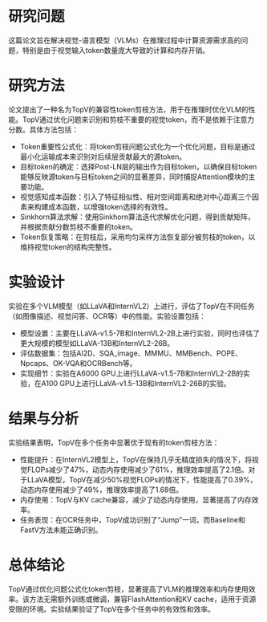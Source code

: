 # 研究问题
这篇论文旨在解决视觉-语言模型（VLMs）在推理过程中计算资源需求高的问题，特别是由于视觉输入token数量庞大导致的计算和内存开销。

# 研究方法
论文提出了一种名为TopV的兼容性token剪枝方法，用于在推理时优化VLM的性能。TopV通过优化问题来识别和剪枝不重要的视觉token，而不是依赖于注意力分数。具体方法包括：

* ​​Token重要性公式化​​：将token剪枝问题公式化为一个优化问题，目标是通过最小化运输成本来识别对后续层贡献最大的源token。
* ​​目标token的确定​​：选择Post-LN层的输出作为目标token，以确保目标token能够反映源token与目标token之间的显著差异，同时捕捉Attention模块的主要功能。
* ​​视觉感知成本函数​​：引入了特征相似性、相对空间距离和绝对中心距离三个因素来构建成本函数，以增强token选择的有效性。
* ​​Sinkhorn算法求解​​：使用Sinkhorn算法迭代求解优化问题，得到贡献矩阵，并根据贡献分数剪枝不重要的token。
* ​​Token恢复策略​​：在剪枝后，采用均匀采样方法恢复部分被剪枝的token，以维持视觉token的结构完整性。
# 实验设计
实验在多个VLM模型（如LLaVA和InternVL2）上进行，评估了TopV在不同任务（如图像描述、视觉问答、OCR等）中的性能。实验设置包括：

* ​​模型设置​​：主要在LLaVA-v1.5-7B和InternVL2-2B上进行实验，同时也评估了更大规模的模型如LLaVA-13B和InternVL2-26B。
* ​​评估数据集​​：包括AI2D、SQA_image、MMMU、MMBench、POPE、Npcaps、OK-VQA和OCRBench等。
* ​​实现细节​​：实验在A6000 GPU上进行LLaVA-v1.5-7B和InternVL2-2B的实验，在A100 GPU上进行LLaVA-v1.5-13B和InternVL2-26B的实验。

# 结果与分析
实验结果表明，TopV在多个任务中显著优于现有的token剪枝方法：

* ​​性能提升​​：在InternVL2模型上，TopV在保持几乎无精度损失的情况下，将视觉FLOPs减少了47%，动态内存使用减少了61%，推理效率提高了2.1倍。对于LLaVA模型，TopV在减少50%视觉FLOPs的情况下，性能提高了0.39%，动态内存使用减少了49%，推理效率提高了1.68倍。
* ​​内存使用​​：TopV与KV cache兼容，减少了动态内存使用，显著提高了内存效率。
* ​​任务表现​​：在OCR任务中，TopV成功识别了“Jump”一词，而Baseline和FastV方法未能正确识别。
# 总体结论
TopV通过优化问题公式化token剪枝，显著提高了VLM的推理效率和内存使用效率。该方法无需额外训练或微调，兼容FlashAttention和KV cache，适用于资源受限的环境。实验结果验证了TopV在多个任务中的有效性和效率。